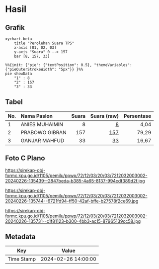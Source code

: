 # Hasil

## Grafik

```mermaid
xychart-beta
    title "Perolehan Suara TPS"
    x-axis [01, 02, 03]
    y-axis "Suara" 0 --> 157
    bar [8, 157, 33]
```

```mermaid
%%{init: {"pie": {"textPosition": 0.5}, "themeVariables": {"pieOuterStrokeWidth": "5px"}} }%%
pie showData
    "1" : 8
    "2" : 157
    "3" : 33
```

## Tabel

| No. | Nama Paslon    | Suara | Suara (raw) | Persentase |
|:--- |:-------------- | -----:| -----------:| ----------:|
| 1   | ANIES MUHAIMIN | 8     | [8][p-1]    | 4,04       |
| 2   | PRABOWO GIBRAN | 157   | [157][p-2]  | 79,29      |
| 3   | GANJAR MAHFUD  | 33    | [33][p-3]   | 16,67      |


[p-1]: https://github.com/gigit-pemilu/pemilu-2024-72-sulawesi-tengah/blob/main/pilpres/hitung-suara/sub/72-sulawesi-tengah/sub/12-morowali-utara/sub/03-lembo-raya/sub/2003-petumbea/sub/002-tps/sub/paslon-1.txt
[p-2]: https://github.com/gigit-pemilu/pemilu-2024-72-sulawesi-tengah/blob/main/pilpres/hitung-suara/sub/72-sulawesi-tengah/sub/12-morowali-utara/sub/03-lembo-raya/sub/2003-petumbea/sub/002-tps/sub/paslon-2.txt
[p-3]: https://github.com/gigit-pemilu/pemilu-2024-72-sulawesi-tengah/blob/main/pilpres/hitung-suara/sub/72-sulawesi-tengah/sub/12-morowali-utara/sub/03-lembo-raya/sub/2003-petumbea/sub/002-tps/sub/paslon-3.txt

## Foto C Plano

https://sirekap-obj-formc.kpu.go.id/1105/pemilu/ppwp/72/12/03/20/03/7212032003002-20240226-135439--2847beda-b385-4a65-8137-994cdf389d2f.jpg

https://sirekap-obj-formc.kpu.go.id/1105/pemilu/ppwp/72/12/03/20/03/7212032003002-20240226-135744--6721fd94-ff50-42af-bffe-b27578f2ce69.jpg

https://sirekap-obj-formc.kpu.go.id/1105/pemilu/ppwp/72/12/03/20/03/7212032003002-20240226-135731--c1f81123-b300-4bb3-ac15-87965139cc58.jpg


## Metadata

| Key        | Value               |
| ---------- | ------------------- |
| Time Stamp | 2024-02-26 14:00:00 |



